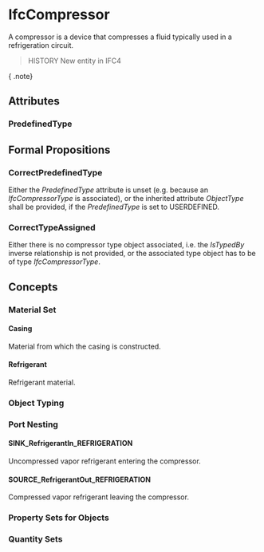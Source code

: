 # IfcCompressor

A compressor is a device that compresses a fluid typically used in a refrigeration circuit.

> HISTORY  New entity in IFC4

{ .note}
>

## Attributes

### PredefinedType


## Formal Propositions

### CorrectPredefinedType
Either the _PredefinedType_ attribute is unset (e.g. because an _IfcCompressorType_ is associated), or the inherited attribute _ObjectType_ shall be provided, if the _PredefinedType_ is set to USERDEFINED.

### CorrectTypeAssigned
Either there is no compressor type object associated, i.e. the _IsTypedBy_ inverse relationship is not provided, or the associated type object has to be of type _IfcCompressorType_.

## Concepts

### Material Set



#### Casing

Material from which the casing is constructed.

#### Refrigerant

Refrigerant material.

### Object Typing



### Port Nesting



#### SINK_RefrigerantIn_REFRIGERATION

Uncompressed vapor refrigerant entering the compressor.

#### SOURCE_RefrigerantOut_REFRIGERATION

Compressed vapor refrigerant leaving the compressor.

### Property Sets for Objects



### Quantity Sets



